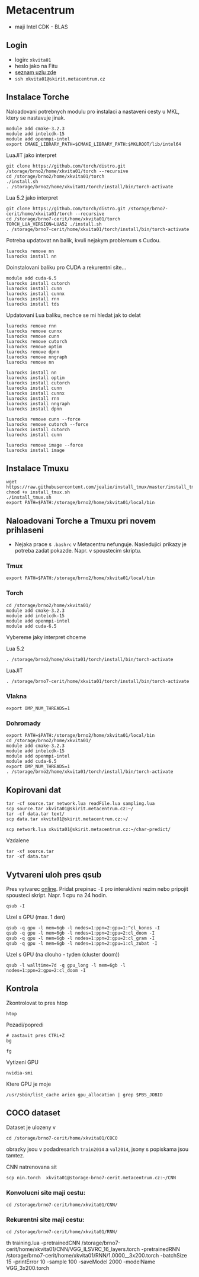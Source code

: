 Metacentrum
===========

* maji Intel CDK - BLAS

Login
-----
* login: `xkvita01`
* heslo jako na Fitu
* [seznam uzlu zde](https://wiki.metacentrum.cz/wiki/%C4%8Celn%C3%AD_uzel)
* `ssh xkvita01@skirit.metacentrum.cz`


Instalace Torche
----------------
Naloadovani potrebnych modulu pro instalaci a nastaveni cesty u MKL, ktery se nastavuje jinak.
```
module add cmake-3.2.3
module add intelcdk-15
module add openmpi-intel
export CMAKE_LIBRARY_PATH=$CMAKE_LIBRARY_PATH:$MKLROOT/lib/intel64
```
LuaJIT jako interpret
```
git clone https://github.com/torch/distro.git /storage/brno2/home/xkvita01/torch --recursive
cd /storage/brno2/home/xkvita01/torch
./install.sh
. /storage/brno2/home/xkvita01/torch/install/bin/torch-activate
```
Lua 5.2 jako interpret
```
git clone https://github.com/torch/distro.git /storage/brno7-cerit/home/xkvita01/torch --recursive
cd /storage/brno7-cerit/home/xkvita01/torch
TORCH_LUA_VERSION=LUA52 ./install.sh
. /storage/brno7-cerit/home/xkvita01/torch/install/bin/torch-activate
```
Potreba updatovat nn balik, kvuli nejakym problemum s Cudou.
```
luarocks remove nn
luarocks install nn
```
Doinstalovani baliku pro CUDA a rekurentni site...
```
module add cuda-6.5
luarocks install cutorch
luarocks install cunn
luarocks install cunnx
luarocks install rnn
luarocks install tds
```

Updatovani Lua baliku, nechce se mi hledat jak to delat
```
luarocks remove rnn
luarocks remove cunnx
luarocks remove cunn
luarocks remove cutorch
luarocks remove optim
luarocks remove dpnn
luarocks remove nngraph
luarocks remove nn

luarocks install nn
luarocks install optim
luarocks install cutorch
luarocks install cunn
luarocks install cunnx
luarocks install rnn
luarocks install nngraph
luarocks install dpnn
```

```
luarocks remove cunn --force
luarocks remove cutorch --force
luarocks install cutorch
luarocks install cunn
```

```
luarocks remove image --force
luarocks install image
```

Instalace Tmuxu
---------------
```
wget https://raw.githubusercontent.com/jealie/install_tmux/master/install_tmux.sh
chmod +x install_tmux.sh
./install_tmux.sh
export PATH=$PATH:/storage/brno2/home/xkvita01/local/bin
```


Naloadovani Torche a Tmuxu pri novem prihlaseni
---------------------------------------
* Nejaka prace s `.bashrc` v Metacentru nefunguje. Nasledujici prikazy je potreba zadat pokazde. Napr. v spoustecim skriptu.

### Tmux
```
export PATH=$PATH:/storage/brno2/home/xkvita01/local/bin
```
### Torch
```
cd /storage/brno2/home/xkvita01/
module add cmake-3.2.3
module add intelcdk-15
module add openmpi-intel
module add cuda-6.5
```
Vybereme jaky interpret chceme

Lua 5.2
```
. /storage/brno2/home/xkvita01/torch/install/bin/torch-activate
```
LuaJIT
```
. /storage/brno7-cerit/home/xkvita01/torch/install/bin/torch-activate
```
### Vlakna
```
export OMP_NUM_THREADS=1
```

### Dohromady
```
export PATH=$PATH:/storage/brno2/home/xkvita01/local/bin
cd /storage/brno2/home/xkvita01/
module add cmake-3.2.3
module add intelcdk-15
module add openmpi-intel
module add cuda-6.5
export OMP_NUM_THREADS=1
. /storage/brno2/home/xkvita01/torch/install/bin/torch-activate
```

Kopirovani dat
--------------
```
tar -cf source.tar network.lua readFile.lua sampling.lua
scp source.tar xkvita01@skirit.metacentrum.cz:~/
tar -cf data.tar text/
scp data.tar xkvita01@skirit.metacentrum.cz:~/
```
```
scp network.lua xkvita01@skirit.metacentrum.cz:~/char-predict/
```

Vzdalene
```
tar -xf source.tar
tar -xf data.tar
```


Vytvareni uloh pres qsub
------------------------
Pres vytvarec [online](http://metavo.metacentrum.cz/pbsmon2/person). Pridat prepinac `-I` pro interaktivni rezim nebo pripojit spousteci skript.
Napr. 1 cpu na 24 hodin.
```
qsub -I
```
Uzel s GPU (max. 1 den)
```
qsub -q gpu -l mem=6gb -l nodes=1:ppn=2:gpu=1:^cl_konos -I
qsub -q gpu -l mem=6gb -l nodes=1:ppn=2:gpu=2:cl_doom -I
qsub -q gpu -l mem=6gb -l nodes=1:ppn=2:gpu=2:cl_gram -I
qsub -q gpu -l mem=6gb -l nodes=1:ppn=2:gpu=1:cl_zubat -I
```
Uzel s GPU (na dlouho - tyden (cluster doom))
```
qsub -l walltime=7d -q gpu_long -l mem=6gb -l nodes=1:ppn=2:gpu=2:cl_doom -I
```

Kontrola
--------
Zkontrolovat to pres htop
```
htop
```
Pozadi/popredi
```
# zastavit pres CTRL+Z
bg
```
```
fg
```
Vytizeni GPU
```
nvidia-smi
```
Ktere GPU je moje
```
/usr/sbin/list_cache arien gpu_allocation | grep $PBS_JOBID
```

COCO dataset
------------
Dataset je ulozeny v
```
cd /storage/brno7-cerit/home/xkvita01/COCO
```
obrazky jsou v podadresarich `train2014` a `val2014`, jsony s popiskama jsou tamtez.

CNN natrenovana sit
```
scp nin.torch  xkvita01@storage-brno7-cerit.metacentrum.cz:~/CNN
```
### Konvolucni site maji cestu:
```
cd /storage/brno7-cerit/home/xkvita01/CNN/
```
### Rekurentni site maji cestu:
```
cd /storage/brno7-cerit/home/xkvita01/RNN/
```


th training.lua -pretrainedCNN /storage/brno7-cerit/home/xkvita01/CNN/VGG_ILSVRC_16_layers.torch  -pretrainedRNN /storage/brno7-cerit/home/xkvita01/RNN/1.0000__3x200.torch -batchSize 15 -printError 10 -sample 100 -saveModel 2000 -modelName VGG_3x200.torch
